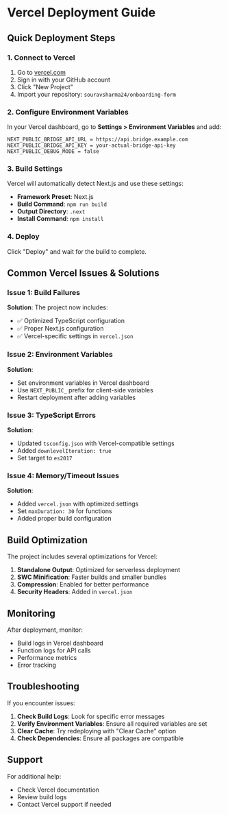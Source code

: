 # Vercel Deployment Guide

## Quick Deployment Steps

### 1. Connect to Vercel
1. Go to [vercel.com](https://vercel.com)
2. Sign in with your GitHub account
3. Click "New Project"
4. Import your repository: `souravsharma24/onboarding-form`

### 2. Configure Environment Variables
In your Vercel dashboard, go to **Settings > Environment Variables** and add:

```
NEXT_PUBLIC_BRIDGE_API_URL = https://api.bridge.example.com
NEXT_PUBLIC_BRIDGE_API_KEY = your-actual-bridge-api-key
NEXT_PUBLIC_DEBUG_MODE = false
```

### 3. Build Settings
Vercel will automatically detect Next.js and use these settings:
- **Framework Preset**: Next.js
- **Build Command**: `npm run build`
- **Output Directory**: `.next`
- **Install Command**: `npm install`

### 4. Deploy
Click "Deploy" and wait for the build to complete.

## Common Vercel Issues & Solutions

### Issue 1: Build Failures
**Solution**: The project now includes:
- ✅ Optimized TypeScript configuration
- ✅ Proper Next.js configuration
- ✅ Vercel-specific settings in `vercel.json`

### Issue 2: Environment Variables
**Solution**: 
- Set environment variables in Vercel dashboard
- Use `NEXT_PUBLIC_` prefix for client-side variables
- Restart deployment after adding variables

### Issue 3: TypeScript Errors
**Solution**: 
- Updated `tsconfig.json` with Vercel-compatible settings
- Added `downlevelIteration: true`
- Set target to `es2017`

### Issue 4: Memory/Timeout Issues
**Solution**:
- Added `vercel.json` with optimized settings
- Set `maxDuration: 30` for functions
- Added proper build configuration

## Build Optimization

The project includes several optimizations for Vercel:

1. **Standalone Output**: Optimized for serverless deployment
2. **SWC Minification**: Faster builds and smaller bundles
3. **Compression**: Enabled for better performance
4. **Security Headers**: Added in `vercel.json`

## Monitoring

After deployment, monitor:
- Build logs in Vercel dashboard
- Function logs for API calls
- Performance metrics
- Error tracking

## Troubleshooting

If you encounter issues:

1. **Check Build Logs**: Look for specific error messages
2. **Verify Environment Variables**: Ensure all required variables are set
3. **Clear Cache**: Try redeploying with "Clear Cache" option
4. **Check Dependencies**: Ensure all packages are compatible

## Support

For additional help:
- Check Vercel documentation
- Review build logs
- Contact Vercel support if needed
